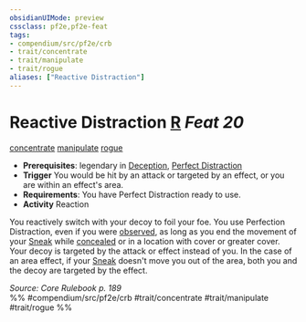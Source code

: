 ```yaml
---
obsidianUIMode: preview
cssclass: pf2e,pf2e-feat
tags:
- compendium/src/pf2e/crb
- trait/concentrate
- trait/manipulate
- trait/rogue
aliases: ["Reactive Distraction"]
---
```

# Reactive Distraction  [R](rules/core-rulebook/chapter-9-playing-the-game.md#Actions "Reaction") *Feat 20*  
[concentrate](rules/traits/concentrate.md "Concentrate Action & Ability Trait")  [manipulate](rules/traits/manipulate.md "Manipulate General Trait")  [rogue](rules/traits/rogue.md "Rogue Class Trait")  

- **Prerequisites**: legendary in [Deception](compendium/skills.md#Deception), [Perfect Distraction](compendium/feats/perfect-distraction.md)
- **Trigger** You would be hit by an attack or targeted by an effect, or you are within an effect's area.
- **Requirements**: You have Perfect Distraction ready to use.
- **Activity** Reaction

You reactively switch with your decoy to foil your foe. You use Perfection Distraction, even if you were [observed](rules/conditions.md#Observed), as long as you end the movement of your [Sneak](rules/actions/sneak.md) while [concealed](rules/conditions.md#Concealed) or in a location with cover or greater cover. Your decoy is targeted by the attack or effect instead of you. In the case of an area effect, if your [Sneak](rules/actions/sneak.md) doesn't move you out of the area, both you and the decoy are targeted by the effect.

*Source: Core Rulebook p. 189*  
%% #compendium/src/pf2e/crb #trait/concentrate #trait/manipulate #trait/rogue %%